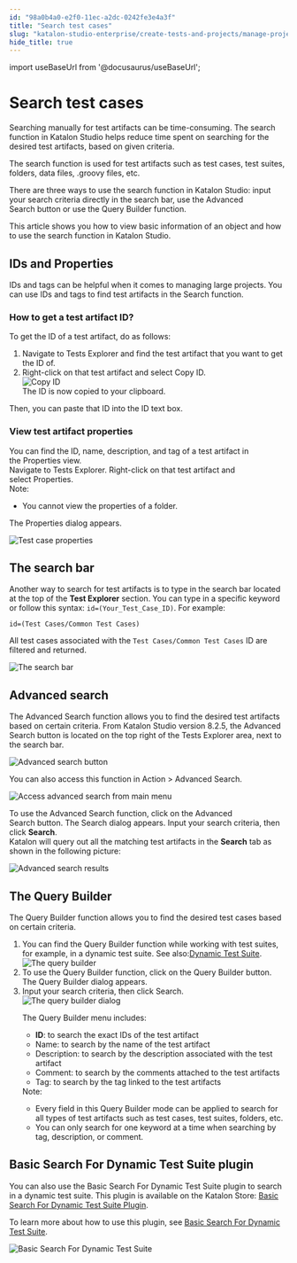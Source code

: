```yaml
---
id: "98a0b4a0-e2f0-11ec-a2dc-0242fe3e4a3f"
title: "Search test cases"
slug: "katalon-studio-enterprise/create-tests-and-projects/manage-projects/search-test-cases"
hide_title: true
---
```

import useBaseUrl from '@docusaurus/useBaseUrl';


# <a id="concept-5684" class="anchor_top_offset"/><a id="ariaid-title1" class="anchor_top_offset"/>Search test cases

<p xmlns="http://www.w3.org/1999/xhtml" className="p">Searching manually for test artifacts can be time-consuming. The search function in Katalon Studio helps reduce time spent on searching for the desired test artifacts, based on given criteria.</p> 
<p xmlns="http://www.w3.org/1999/xhtml" className="p">The search function is used for test artifacts such as test cases, test suites, folders, data files, .groovy files, etc.</p> 
<p xmlns="http://www.w3.org/1999/xhtml" className="p">There are three ways to use the search function in Katalon Studio: input your search criteria directly in the search bar, use the&nbsp;<span className="ph uicontrol">Advanced Search</span>&nbsp;button or use the&nbsp;<span className="ph uicontrol">Query Builder</span>&nbsp;function.</p> 
<p xmlns="http://www.w3.org/1999/xhtml" className="p">This article shows you how to view basic information of an object and how to use the search function in Katalon Studio.</p> 

## <a id="concept-1252" class="anchor_top_offset"/>IDs and Properties

<p xmlns="http://www.w3.org/1999/xhtml" className="p">IDs and tags can be helpful when it comes to managing large projects. You can use IDs and tags to find test artifacts in the Search function.</p> 

### <a id="task-3165" class="anchor_top_offset"/>How to get a test artifact ID?

<section xmlns="http://www.w3.org/1999/xhtml" className="section context">To get the ID of a test artifact, do as follows:</section> 
<ol xmlns="http://www.w3.org/1999/xhtml" className="ol steps"><li className="li step stepexpand"><span className="ph cmd">Navigate to&nbsp;<span className="ph uicontrol">Tests Explorer</span>&nbsp;and find the test artifact that you want to get the ID of.&nbsp;</span></li><li className="li step stepexpand"><span className="ph cmd">Right-click on that test artifact and select&nbsp;<span className="ph uicontrol">Copy ID</span>.</span><div className="itemgroup info"><img className="image" width={500} src={useBaseUrl("/985553c0-e2f0-11ec-a2dc-0242fe3e4a3f.png")} alt="Copy ID" /></div><div className="itemgroup stepresult">The ID is now copied to your clipboard.</div></li></ol> 
<section xmlns="http://www.w3.org/1999/xhtml" className="section result">Then, you can paste that ID into the ID text box.</section> 

### <a id="task-5205" class="anchor_top_offset"/>View test artifact properties

<section xmlns="http://www.w3.org/1999/xhtml" className="section context">You can find the ID, name, description, and tag of a test artifact in the&nbsp;<span className="ph uicontrol">Properties</span>&nbsp;view.</section> 
<div xmlns="http://www.w3.org/1999/xhtml" className="li step p"><span className="ph cmd">Navigate to&nbsp;<span className="ph uicontrol">Tests Explorer</span>. Right-click on that test artifact and select&nbsp;<span className="ph uicontrol">Properties</span>.&nbsp;</span><div className="itemgroup info"><div className="note note note_note"><span className="note__title">Note:</span> <ul className="ul"><li className="li"><p className="p">You cannot view the properties of a folder.</p></li></ul></div></div><div className="itemgroup stepresult">The&nbsp;<span className="ph uicontrol">Properties</span>&nbsp;dialog appears.<p className="p"><img className="image" width={600} src={useBaseUrl("/9851aa40-e2f0-11ec-a2dc-0242fe3e4a3f.png")} alt="Test case properties" /></p></div></div>

## <a id="concept-8462" class="anchor_top_offset"/>The search bar

<p xmlns="http://www.w3.org/1999/xhtml" className="p">Another way to search for test artifacts is to type in the search bar located at the top of the&nbsp;<strong className="ph b">Test Explorer</strong>&nbsp;section. You can type in a specific keyword or follow this syntax:&nbsp;<code className="ph codeph">id=(Your_Test_Case_ID)</code>. For example:</p> 
<p xmlns="http://www.w3.org/1999/xhtml" className="p"><code className="ph codeph">id=(Test Cases/Common Test Cases)</code></p> 
<p xmlns="http://www.w3.org/1999/xhtml" className="p">All test cases associated with the&nbsp;<code className="ph codeph">Test Cases/Common Test Cases</code>&nbsp;ID are filtered and returned.</p> 
<p xmlns="http://www.w3.org/1999/xhtml" className="p"><img className="image" width={600} src={useBaseUrl("/986a8970-e2f0-11ec-a2dc-0242fe3e4a3f.png")} alt="The search bar" /></p> 

## <a id="task-741" class="anchor_top_offset"/>Advanced search

<section xmlns="http://www.w3.org/1999/xhtml" className="section context">The <span className="ph uicontrol">Advanced Search</span> function allows you to find the desired test artifacts based on certain criteria. From Katalon Studio version 8.2.5, the <span className="ph uicontrol">Advanced Search</span> button is located on the top right of the <span className="ph uicontrol">Tests Explorer</span> area, next to the search bar.<p className="p"><img className="image" width={500} src={useBaseUrl("/985be370-e2f0-11ec-a2dc-0242fe3e4a3f.png")} alt="Advanced search button" /></p><p className="p">You can also access this function in&nbsp;<span className="ph uicontrol">Action</span> &gt; <span className="ph uicontrol">Advanced Search</span>.</p><p className="p"><img className="image" width={250} src={useBaseUrl("/9858af20-e2f0-11ec-a2dc-0242fe3e4a3f.png")} alt="Access advanced search from main menu" /></p></section> 
<div xmlns="http://www.w3.org/1999/xhtml" className="li step p"><span className="ph cmd">To use the <span className="ph uicontrol">Advanced Search</span>&nbsp;function, click on the <span className="ph uicontrol">Advanced Search</span>&nbsp;button. The&nbsp;<span className="ph uicontrol">Search</span>&nbsp;dialog appears. Input your search criteria, then click&nbsp;<strong className="ph b"><span className="ph uicontrol">Search</span></strong>.</span><div className="itemgroup info">Katalon will query out all the matching test artifacts in the&nbsp;<strong className="ph b">Search</strong>&nbsp;tab as shown in the following picture:<p className="p"><img className="image" src={useBaseUrl("/98607750-e2f0-11ec-a2dc-0242fe3e4a3f.png")} alt="Advanced search results" /></p></div></div>

## <a id="task-8341" class="anchor_top_offset"/>The Query Builder

<section xmlns="http://www.w3.org/1999/xhtml" className="section context">The&nbsp;<span className="ph uicontrol">Query Builder</span>&nbsp;function allows you to find the desired test cases based on certain criteria.</section> 
<ol xmlns="http://www.w3.org/1999/xhtml" className="ol steps"><li className="li step stepexpand"><span className="ph cmd">You can find the&nbsp;<span className="ph uicontrol">Query Builder</span>&nbsp;function while working with test suites, for example, in a dynamic test suite. See also:<a className="xref" href="/docs/katalon-studio-enterprise/test-execution/test-suite/manage-test-cases-in-dynamic-test-suites-with-katalon-studio">Dynamic Test Suite</a>.</span><div className="itemgroup info"><img className="image" src={useBaseUrl("/98672e10-e2f0-11ec-a2dc-0242fe3e4a3f.png")} alt="The query builder" /></div></li><li className="li step stepexpand"><span className="ph cmd">To use the&nbsp;<span className="ph uicontrol">Query Builder</span>&nbsp;function, click on the&nbsp;<span className="ph uicontrol">Query Builder</span>&nbsp;button. The&nbsp;<span className="ph uicontrol">Query Builder</span>&nbsp;dialog appears.</span></li><li className="li step stepexpand"><span className="ph cmd">Input your search criteria, then click&nbsp;<span className="ph uicontrol">Search</span>.</span><div className="itemgroup info"><img className="image" width={500} src={useBaseUrl("/9863d2b0-e2f0-11ec-a2dc-0242fe3e4a3f.png")} alt="The query builder dialog" /></div><div className="itemgroup info"><p className="p">The Query Builder menu includes:</p><ul className="ul"><li className="li"><strong className="ph b"><span className="ph uicontrol">ID</span></strong>: to search the exact IDs of the test artifact</li><li className="li"><span className="ph uicontrol">Name</span>: to search by the name of the test artifact</li><li className="li"><span className="ph uicontrol">Description</span>: to search by the description associated with the test artifact</li><li className="li"><span className="ph uicontrol">Comment</span>: to search by the comments attached to the test artifacts</li><li className="li"><span className="ph uicontrol">Tag</span>: to search by the tag linked to the test artifacts</li></ul><div className="note note note_note"><span className="note__title">Note:</span> <ul className="ul"><li className="li">Every field in this Query Builder mode can be applied to search for all types of test artifacts such as test cases, test suites, folders, etc.</li><li className="li">You can only search for one keyword at a time when searching by tag, description, or comment.</li></ul></div></div></li></ol> 

## <a id="concept-6917" class="anchor_top_offset"/>Basic Search For Dynamic Test Suite plugin

<p xmlns="http://www.w3.org/1999/xhtml" className="p">You can also use the&nbsp;<span className="ph uicontrol">Basic Search For Dynamic Test Suite</span>&nbsp;plugin to search in a dynamic test suite. This plugin is available on the Katalon Store:&nbsp;<a className="xref j-external-link" href="https://store.katalon.com/product/2/Basic-Search-For-Dynamic-Test-Suite" target="_blank">Basic Search For Dynamic Test Suite Plugin</a>.</p> 
<p xmlns="http://www.w3.org/1999/xhtml" className="p">To learn more about how to use this plugin, see&nbsp;<a className="xref" href="/docs/katalon-studio-enterprise/extend-katalon-studio/katalon-studio-plugins/basic-search-for-dynamic-test-suite">Basic Search For Dynamic Test Suite</a>.</p> 
<p xmlns="http://www.w3.org/1999/xhtml" className="p"><img className="image" src={useBaseUrl("/984e4ee0-e2f0-11ec-a2dc-0242fe3e4a3f.png")} alt="Basic Search For Dynamic Test Suite" /></p> 

